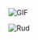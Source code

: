 <img align="center" fit="fill" alt="GIF" src="[https://i.ibb.co/MR9KHDV/giphy.webp](https://raw.githubusercontent.com/Lyaxpm/Lyaxpm/main/readmebox.svg)" />
<p align=left> <img src=https://komarev.com/ghpvc/?username=LyaXpm alt=Rud AZ /></p>
